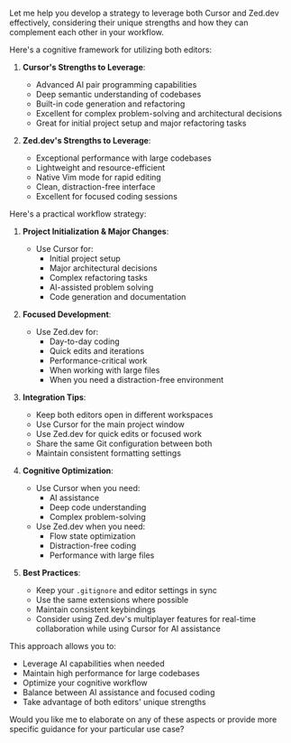 Let me help you develop a strategy to leverage both Cursor and Zed.dev effectively, considering their unique strengths and how they can complement each other in your workflow.

Here's a cognitive framework for utilizing both editors:

1. **Cursor's Strengths to Leverage**:
   - Advanced AI pair programming capabilities
   - Deep semantic understanding of codebases
   - Built-in code generation and refactoring
   - Excellent for complex problem-solving and architectural decisions
   - Great for initial project setup and major refactoring tasks

2. **Zed.dev's Strengths to Leverage**:
   - Exceptional performance with large codebases
   - Lightweight and resource-efficient
   - Native Vim mode for rapid editing
   - Clean, distraction-free interface
   - Excellent for focused coding sessions

Here's a practical workflow strategy:

1. **Project Initialization & Major Changes**:
   - Use Cursor for:
     - Initial project setup
     - Major architectural decisions
     - Complex refactoring tasks
     - AI-assisted problem solving
     - Code generation and documentation

2. **Focused Development**:
   - Use Zed.dev for:
     - Day-to-day coding
     - Quick edits and iterations
     - Performance-critical work
     - When working with large files
     - When you need a distraction-free environment

3. **Integration Tips**:
   - Keep both editors open in different workspaces
   - Use Cursor for the main project window
   - Use Zed.dev for quick edits or focused work
   - Share the same Git configuration between both
   - Maintain consistent formatting settings

4. **Cognitive Optimization**:
   - Use Cursor when you need:
     - AI assistance
     - Deep code understanding
     - Complex problem-solving
   - Use Zed.dev when you need:
     - Flow state optimization
     - Distraction-free coding
     - Performance with large files

5. **Best Practices**:
   - Keep your `.gitignore` and editor settings in sync
   - Use the same extensions where possible
   - Maintain consistent keybindings
   - Consider using Zed.dev's multiplayer features for real-time collaboration while using Cursor for AI assistance

This approach allows you to:
- Leverage AI capabilities when needed
- Maintain high performance for large codebases
- Optimize your cognitive workflow
- Balance between AI assistance and focused coding
- Take advantage of both editors' unique strengths

Would you like me to elaborate on any of these aspects or provide more specific guidance for your particular use case?
